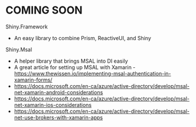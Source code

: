 # COMING SOON

Shiny.Framework
* An easy library to combine Prism, ReactiveUI, and Shiny


Shiny.Msal
* A helper library that brings MSAL into DI easily
* A great article for setting up MSAL with Xamarin - https://www.thewissen.io/implementing-msal-authentication-in-xamarin-forms/
* https://docs.microsoft.com/en-ca/azure/active-directory/develop/msal-net-xamarin-android-considerations
* https://docs.microsoft.com/en-ca/azure/active-directory/develop/msal-net-xamarin-ios-considerations
* https://docs.microsoft.com/en-ca/azure/active-directory/develop/msal-net-use-brokers-with-xamarin-apps